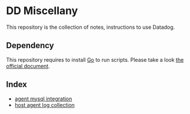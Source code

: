 # DD Miscellany

This repository is the collection of notes, instructions to use Datadog.

## Dependency

This repository requires to install [Go](https://github.com/golang/go) to run scripts.
Please take a look [the official document](https://go.dev/doc/install).

## Index

- [agent mysql integration](./agent_mysql_integration/README.md)
- [host agent log collection](./host_agent_log_collection/README.md)
